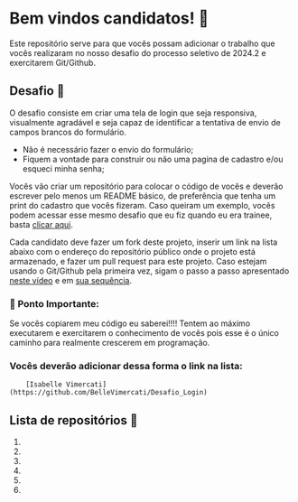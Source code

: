 # Bem vindos candidatos! 👋

Este repositório serve para que vocês possam adicionar o trabalho que vocês realizaram no nosso desafio do processo seletivo de 2024.2 e exercitarem Git/Github.

## Desafio 🚀

O desafio consiste em criar uma tela de login que seja responsiva, visualmente agradável e seja capaz de identificar a tentativa de envio de campos brancos do formulário.

- Não é necessário fazer o envio do formulário;
- Fiquem a vontade para construir ou não uma pagina de cadastro e/ou esqueci minha senha;
  
Vocês vão criar um repositório para colocar o código de vocês e deverão escrever pelo menos um README básico, de preferência que tenha um print do cadastro que vocês fizeram. Caso queiram um exemplo, vocês podem acessar esse mesmo desafio que eu fiz quando eu era trainee, basta [clicar aqui](https://github.com/BelleVimercati/Desafio_Login).

Cada candidato deve fazer um fork deste projeto, inserir um link na lista abaixo com o endereço do repositório público onde o projeto está armazenado, e fazer um pull request para este projeto. Caso estejam usando o Git/Github pela primeira vez, sigam o passo a passo apresentado [neste vídeo](https://www.youtube.com/watch?v=RP5L4mAtxto&ab_channel=CarlosBazilio) e em [sua sequência](https://www.youtube.com/watch?v=GrnAygK1zsA&ab_channel=CarlosBazilio).

### 🚨 Ponto Importante:

Se vocês copiarem meu código eu saberei!!!! Tentem ao máximo executarem e exercitarem o conhecimento de vocês pois esse é o único caminho para realmente crescerem em programação.

### Vocês deverão adicionar dessa forma o link na lista:

```
    [Isabelle Vimercati](https://github.com/BelleVimercati/Desafio_Login)
```

## Lista de repositórios 🌱

1. 
2. 
3. 
4. 
5. 
6. 